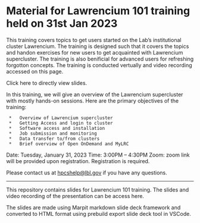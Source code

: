 # Material for Lawrencium 101 training held on 31st Jan 2023
This training covers topics to get users started on the Lab’s institutional cluster Lawrencium. The training is designed such that it covers the topics and handon exercises for new users to get acquainted with Lawrencium supercluster. The training is also benificial for advanced users for refreshing forgotton concepts. The training is conducted vertually and video recording accessed on this page.  

Click here to directly view slides.

In this training, we will give an overview of the Lawrencium supercluster with mostly hands-on sessions. Here are the primary objectives of the training:
     
     *   Overview of Lawrencium supercluster
     *   Getting Access and login to cluster 
     *   Software access and installation
     *   Job submission and monitoring
     *   Data transfer to/from clusters
     *   Brief overview of Open OnDemand and MyLRC
     
Date: Tuesday, January 31, 2023
Time: 3:00PM – 4:30PM
Zoom: zoom link will be provided upon registration.
Registration is required.

Please contact us at hpcshelp@lbl.gov if you have any questions.

----------------------------------------------------------------------------------------------
This repository contains slides for Lawrencium 101 training. The slides and video recording of the presentation can be access here.

The slides are made using Marpit markdown slide deck framework and converted to HTML format using prebuild export slide deck tool in VSCode.
